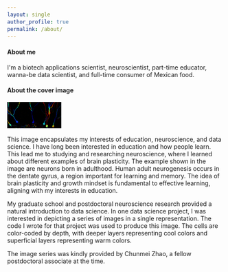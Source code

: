 ```yaml
---
layout: single
author_profile: true
permalink: /about/
---
```

#### About me

I'm a biotech applications scientist, neuroscientist, part-time educator, wanna-be data scientist, and full-time consumer of Mexican food.

#### About the cover image

<p align="left">
  <img src="/assets/BL,CMZ_DGcolorCodedRep_B_forBlog.jpg" alt="BL,CMZ" style="width:25%;"/>
</p>This image encapsulates my interests of education, neuroscience, and data science. I have long been interested in education and how people learn. This lead me to studying and researching neuroscience, where I learned about different examples of brain plasticity. The example shown in the image are neurons born in adulthood. Human adult neurogenesis occurs in the dentate gyrus, a region important for learning and memory. The idea of brain plasticity and growth mindset is fundamental to effective learning, aligning with my interests in education.

My graduate school and postdoctoral neuroscience research provided a natural introduction to data science. In one data science project, I was interested in depicting a series of images in a single representation. The code I wrote for that project was used to produce this image. The cells are color-coded by depth, with deeper layers representing cool colors and superficial layers representing warm colors.

The image series was kindly provided by Chunmei Zhao, a fellow postdoctoral associate at the time.
